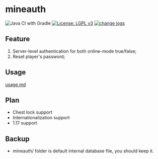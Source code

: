 # mineauth

![Java CI with Gradle](https://github.com/AethLi/mineauth/workflows/Java%20CI%20with%20Gradle/badge.svg)
[![License: LGPL v3](https://img.shields.io/badge/License-LGPL%20v3-blue.svg)](https://www.gnu.org/licenses/lgpl-3.0)
[![change logs](https://img.shields.io/badge/change%20logs-0.3.1-yellow)](change_logs.md)

## Feature

1. Server-level authentication for both online-mode true/false;
2. Reset player's password;

## Usage
[usage.md](./usage.md)

## Plan

- Chest lock support
- Internationalization support
- 1.17 support

## Backup

- mineauth/ folder is default internal database file, you should keep it.
